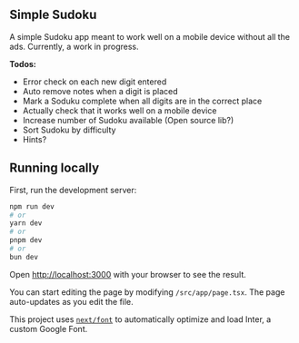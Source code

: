 ## Simple Sudoku
A simple Sudoku app meant to work well on a mobile device without all the ads. Currently, a work in progress.

**Todos:**
- Error check on each new digit entered
- Auto remove notes when a digit is placed
- Mark a Soduku complete when all digits are in the correct place
- Actually check that it works well on a mobile device
- Increase number of Sudoku available (Open source lib?)
- Sort Sudoku by difficulty
- Hints?

## Running locally

First, run the development server:

```bash
npm run dev
# or
yarn dev
# or
pnpm dev
# or
bun dev
```

Open [http://localhost:3000](http://localhost:3000) with your browser to see the result.

You can start editing the page by modifying `/src/app/page.tsx`. The page auto-updates as you edit the file.

This project uses [`next/font`](https://nextjs.org/docs/basic-features/font-optimization) to automatically optimize and load Inter, a custom Google Font.
